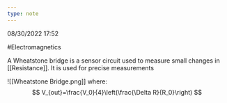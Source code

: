 ```yaml
---
type: note
---
```

08/30/2022 17:52

  #Electromagnetics 

A Wheatstone bridge is a sensor circuit used to measure small changes in [[Resistance]]. It is used for precise measurements

![[Wheatstone Bridge.png]]
 where:
 $$
V_{out}=\frac{V_0}{4}\left(\frac{\Delta R}{R_0}\right)
$$
 